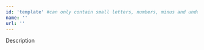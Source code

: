 ```yaml
---
id: 'template' #can only contain small letters, numbers, minus and underscore. needs to be the same as the file name
name: ''
url: ''
---
```

Description
